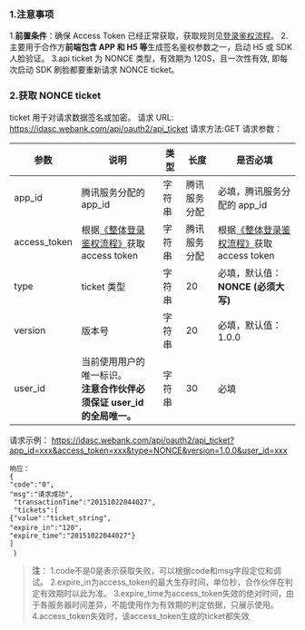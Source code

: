 ### 1.注意事项
1.**前置条件**：确保 Access Token 已经正常获取，获取规则见[登录鉴权流程](http://tcecqpoc.fsphere.cn/document/product/295/10117)。
2.主要用于合作方**前端包含 APP 和 H5 等**生成签名鉴权参数之一，启动 H5 或 SDK 人脸验证。
3.api ticket 为 NONCE 类型，有效期为 120S，且一次性有效, 即每次启动 SDK 刷脸都要重新请求 NONCE ticket。

### 2.获取 NONCE ticket
ticket 用于对请求数据签名或加密。
请求 URL: https://idasc.webank.com/api/oauth2/api_ticket
请求方法:GET
请求参数：

| 参数 | 说明 |类型 |长度 | 是否必填 |
|---------|---------|---------|---------|---------|
| app_id | 腾讯服务分配的 app_id | 字符串 |腾讯服务分配 |必填，腾讯服务分配的 app_id |
| access_token | 根据[《整体登录鉴权流程》](http://tcecqpoc.fsphere.cn/document/product/295/10117?=cn)获取 access token | 字符串 |腾讯服务分配 |根据[《整体登录鉴权流程》](http://tcecqpoc.fsphere.cn/document/product/295/10117?=cn)获取 access token |
|type | ticket 类型 | 字符串 |20 |必填，默认值：**NONCE (必须大写)** |
| version | 版本号 | 字符串 |20 |必填，默认值：1.0.0|
| user_id | 当前使用用户的唯一标识。<br>**注意合作伙伴必须保证 user_id 的全局唯一。** | 字符串 |30 |必填|

请求示例：
https://idasc.webank.com/api/oauth2/api_ticket?app_id=xxx&access_token=xxx&type=NONCE&version=1.0.0&user_id=xxx

```
响应：
{
"code":"0",
"msg":"请求成功",
 "transactionTime":"20151022044027", 
 "tickets":[
{"value":"ticket_string",
"expire_in":"120"，
"expire_time":"20151022044027"}
]
 ｝
 ```
 
>**注**：
1.code不是0是表示获取失败，可以根据code和msg字段定位和调试。
2.expire_in为access_token的最大生存时间，单位秒，合作伙伴在判定有效期时以此为准。
3.expire_time为access_token失效的绝对时间，由于各服务器时间差异，不能使用作为有效期的判定依据，只展示使用。
4.access_token失效时，该access_token生成的ticket都失效
